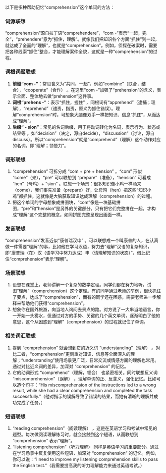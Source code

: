 以下是多种帮助记忆“comprehension”这个单词的方法：

### 词源联想
“comprehension”源自拉丁语“comprehendere”，“com -”表示“一起，完全”，“prehendere”意为“抓住，理解”。就像我们把知识各个方面“抓住”到一起，就达成了全面的“理解”，也就是“comprehension”。例如，侦探在破案时，需要把各种线索“抓住”整合，才能理解案件全貌，这就是一种“comprehension”的过程。 

### 词根词缀联想
1. **前缀“com -”**：常见含义为“共同，一起”，例如“combine”（联合，结合），“cooperate”（合作） 。在这里“com -”加强了“prehension”的含义，表示全面、整体地去做“prehension”这件事。
2. **词根“prehens -”**：表示“抓住，握住” ，同根词有“apprehend”（逮捕；理解），“reprehend”（谴责，指责，原义为抓住错误）。理解“comprehension”时，可想象大脑像双手一样把知识、信息“抓住”，从而达成“理解”。 
3. **后缀“ - sion”**：常见的名词后缀，用于将动词转化为名词，表示行为、状态或结果等 。如“decision”（决定，源自decide），“discussion”（讨论，源自discuss）。所以“comprehension”就是“comprehend”（理解）这个动作对应的名词，即“理解；领悟力”。

### 词形联想
1. “comprehension” 可拆分成 “com + pre + hension” 。“com” 形似 “come”（来），“pre” 可以联想到 “prepare”（准备），“hension” 可看成 “hen”（母鸡）+ “sion” 。联想一个场景：很多知识像小鸡一样涌来（come），我们事先准备（prepare）好，让母鸡（hen）把这些“知识小鸡”都抓住，这就像是大脑获取知识达成理解（comprehension）的过程。 
2. 把这个单词的字母想象成拼图块，“com”像是一块基础拼图，“pre”和“hension”是另外的关键部分，只有把它们完整拼在一起，才构成“理解”这个完整的概念，如同拼图完整呈现出画面一样。 

### 发音联想
“comprehension”发音近似“康普瑞汉申” 。可以联想成一个叫康普的人，在认真做一件需要“理解”的事，比如他在学习汉语，努力去“理解”汉语的复杂知识，即“康普瑞（在）汉（语学习中努力达成）申（请理解知识的状态）”，借此记住“comprehension”表示“理解”。 

### 场景联想
1. 设想在课堂上，老师讲解一个复杂的数学定理。同学们都在努力地听，试图“理解”（comprehension）这个定理。有的同学通过老师的举例，很快抓住了要点，达成了“comprehension”，而有的同学还在困惑，需要老师进一步解释来帮助他们获得“comprehension”。 
2. 想象你在国外旅游，向当地人询问去景点的路。对方说了一大串当地语言，你一开始一头雾水，但通过对方的手势、关键的几个英文单词，逐渐明白了他的意思，这个从困惑到“理解”（comprehension）的过程就记住了单词。 

### 相关词汇联想
1. 提到 “comprehension” 就会想到它的近义词 “understanding”（理解） 。对比二者，“comprehension”更侧重对知识、信息等全面深入的理解；“understanding”使用场景更广泛，日常交流或情感方面的理解也常用。通过对比近义词的差异，加深对 “comprehension” 的记忆。 
2. 它的动词形式 “comprehend”（理解，领会） 也紧密相关。同时联想反义词 “miscomprehension”（误解） ，理解单词的正、反含义，强化记忆。比如可以造个句子：“His miscomprehension of the instructions led to a wrong result, while she had a clear comprehension and completed the task successfully.”（他对指示的误解导致了错误的结果，而她有清晰的理解并成功完成了任务。） 

### 短语联想
1. “reading comprehension”（阅读理解） ，这是在英语学习和考试中常见的题型。每次做阅读理解练习时，就会接触到这个短语，从而联想到 “comprehension” 表示“理解”。 
2. “listening comprehension”（听力理解） 同样是英语学习的重要部分。通过在学习场景中反复使用这些短语，加深对 “comprehension” 的记忆。例如，你可以说：“I need to improve my listening comprehension skills to pass the English test.”（我需要提高我的听力理解能力来通过英语考试。） 